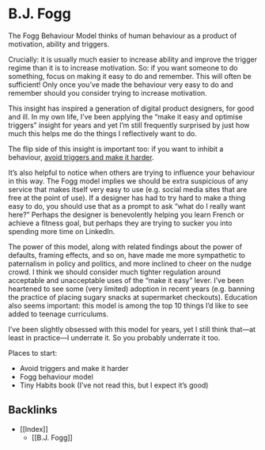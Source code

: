# B.J. Fogg
The Fogg Behaviour Model thinks of human behaviour as a product of motivation, ability and triggers. 

Crucially: it is usually much easier to increase ability and improve the trigger regime than it is to increase motivation. So: if you want someone to do something, focus on making it easy to do and remember. This will often be sufficient! Only once you’ve made the behaviour very easy to do and remember should you consider trying to increase motivation.

This insight has inspired a generation of digital product designers, for good and ill. In my own life, I’ve been applying the “make it easy and optimise triggers” insight for years and yet I’m still frequently surprised by just how much this helps me do the things I reflectively want to do.

The flip side of this insight is important too: if you want to inhibit a behaviour, [avoid triggers and make it harder](#).

It’s also helpful to notice when others are trying to influence your behaviour in this way. The Fogg model implies we should be extra suspicious of any service that makes itself very easy to use (e.g. social media sites that are free at the point of use). If a designer has had to try hard to make a thing easy to do, you should use that as a prompt to ask “what do I really want here?” Perhaps the designer is benevolently helping you learn French or achieve a fitness goal, but perhaps they are trying to sucker you into spending more time on LinkedIn.

The power of this model, along with related findings about the power of defaults, framing effects, and so on, have made me more sympathetic to paternalism in policy and politics, and more inclined to cheer on the nudge crowd. I think we should consider much tighter regulation around acceptable and unacceptable uses of the “make it easy” lever. I’ve been heartened to see some (very limited) adoption in recent years (e.g. banning the practice of placing sugary snacks at supermarket checkouts). Education also seems important: this model is among the top 10 things I’d like to see added to teenage curriculums.

I’ve been slightly obsessed with this model for years, yet I still think that—at least in practice—I underrate it. So you probably underrate it too.

Places to start:
* Avoid triggers and make it harder
* Fogg behaviour model
* Tiny Habits book (I’ve not read this, but I expect it’s good)

## Backlinks
* [[Index]]
	* [[B.J. Fogg]]

<!-- #web/people -->


<!--stackedit_data:
eyJoaXN0b3J5IjpbODU1NDY0MzU4XX0=
-->

<!-- {BearID:b-j--fogg.md} -->
